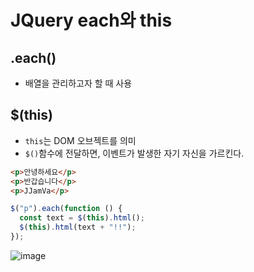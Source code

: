 # JQuery each와 this

## .each()

- 배열을 관리하고자 할 때 사용

## $(this)

- `this`는 DOM 오브젝트를 의미
- `$()`함수에 전달하면, 이벤트가 발생한 자기 자신을 가르킨다.

```html
<p>안녕하세요</p>
<p>반갑습니다</p>
<p>JJamVa</p>
```

```js
$("p").each(function () {
  const text = $(this).html();
  $(this).html(text + "!!");
});
```

![image](https://github.com/JJamVa/JJamVa/assets/80045006/daabb9ca-547f-4fb0-96a4-cbcc9bb3c40d)